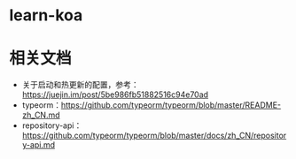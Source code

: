 # learn-koa


# 相关文档
- 关于启动和热更新的配置，参考：https://juejin.im/post/5be986fb51882516c94e70ad
- typeorm：https://github.com/typeorm/typeorm/blob/master/README-zh_CN.md
- repository-api：https://github.com/typeorm/typeorm/blob/master/docs/zh_CN/repository-api.md